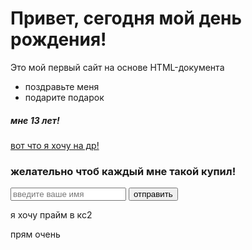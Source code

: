 <!DOCTYPE html>
<html lang=en>
<head>
    <title>мой первый сайт</title>
</head>
<body>
                    <h1>Привет, сегодня мой день рождения!</h1>
                <p>Это мой первый сайт на основе HTML-документа<p>
</body>
</html>
<body>
  <ul>
    <li>поздравьте меня</li>
    <li>подарите подарок</li>
  </ul>
</body>
                         <h5>мне 13 лет!</h5>
<a href="https://multimart.by/catalog/komputery-475/igrovoj-komputer-multigame-5c124fdv16h1s512g305mg27-497976/?gad_source=1&gad_campaignid=20522764798&gbraid=0AAAAABO54L8BvAG54jR5vKdDhX_pzUwKc&gclid=CjwKCAjwtfvEBhAmEiwA-DsKjgTbzq6XO5yDOwwHB_36bH39r2fTy1BUhH8B3eePbqRdPrBNpjDVDhoCFGMQAvD_BwE" target="_blank">вот что я хочу на др!</a>
<h3>желательно чтоб каждый мне такой купил!</h3>
</head>
<body>
    <form action="#">
        <input type="text" placeholder="введите ваше имя"
        </textarea></textarea placeholder="Ваш комментарий"></textarea>
        <button type="submit">отправить</button>
    </form>
</body>
</html>
<div class="container">
  <p>я хочу прайм в кс2</p>
</div>
<div class="center-text">
  прям очень
</div>
